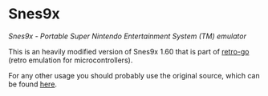 # Snes9x
*Snes9x - Portable Super Nintendo Entertainment System (TM) emulator*

This is an heavily modified version of Snes9x 1.60 that is part of [retro-go](https://github.com/ducalex/retro-go/) (retro emulation for microcontrollers).

For any other usage you should probably use the original source, which can be found [here](https://github.com/snes9xgit/snes9x/).
